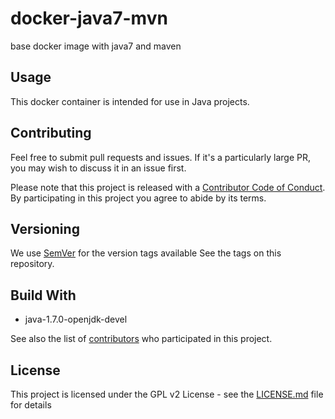 # docker-java7-mvn
base docker image with java7 and maven

## Usage

This docker container is intended for use in Java projects.


## Contributing

Feel free to submit pull requests and issues. If it's a particularly large PR, you may wish to
discuss it in an issue first.

Please note that this project is released with a
[Contributor Code of Conduct](https://github.com/UKHomeOffice/docker-java7-mvn/blob/master/CODE_OF_CONDUCT.md).
By participating in this project you agree to abide by its terms.

## Versioning

We use [SemVer](http://semver.org/) for the version tags available See the tags on this repository.

## Build With

* java-1.7.0-openjdk-devel

See also the list of
[contributors](https://github.com/UKHomeOffice/java-1.7.0-openjdk-deve/graphs/contributors) who participated
in this project.

## License

This project is licensed under the GPL v2 License - see the
[LICENSE.md](https://github.com/UKHomeOffice/java-1.7.0-openjdk-deve/blob/master/LICENSE.md) file for details

